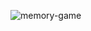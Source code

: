 
![memory-game](https://user-images.githubusercontent.com/61586802/174129023-cf8049e1-f3bd-433e-a8a0-823737bcab22.png)
